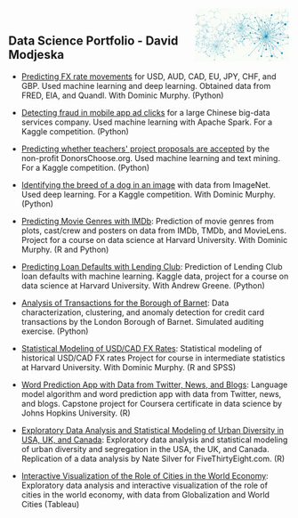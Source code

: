 <img align='right' height='96' src='https://github.com/dmodjeska/portfolio/blob/master/ds2.jpg'> 
&nbsp;

## Data Science Portfolio - David Modjeska

* [Predicting FX rate movements](https://github.com/dmodjeska/predict_fx_rate_movements) for USD, AUD, CAD, EU, JPY, CHF, and GBP. Used machine learning and deep learning. Obtained data from FRED, EIA, and Quandl. With Dominic Murphy. (Python)

* [Detecting fraud in mobile app ad clicks](https://github.com/dmodjeska/talking_data) for a large Chinese big-data services company. Used machine learning with Apache Spark. For a Kaggle competition. (Python)

* [Predicting whether teachers' project proposals are accepted](https://github.com/dmodjeska/donors_choose) by the non-profit DonorsChoose.org. Used machine learning and text mining. For a Kaggle competition. (Python)

* [Identifying the breed of a dog in an image](https://github.com/dmodjeska/dog_breed_identification) with data from ImageNet. Used deep learning. For a Kaggle competition. With Dominic Murphy. (Python)

* [Predicting Movie Genres with IMDb](https://github.com/dmodjeska/cs109b): Prediction of movie genres from plots, cast/crew and posters on data from IMDb, TMDb, and MovieLens. Project for a course on data science at Harvard University. With Dominic Murphy. (R and Python)

* [Predicting Loan Defaults with Lending Club](https://github.com/dmodjeska/cs109a): Prediction of Lending Club loan defaults with machine learning. Kaggle data, project for a course on data science at Harvard University. With Andrew Greene. (Python)

* [Analysis of Transactions for the Borough of Barnet](https://github.com/dmodjeska/barnet_transactions): Data characterization, clustering, and anomaly detection for credit card transactions by the London Borough of Barnet. Simulated auditing exercise. (Python)

* [Statistical Modeling of USD/CAD FX Rates](https://github.com/dmodjeska/usd_cad_fx): Statistical modeling of historical USD/CAD FX rates Project for course in intermediate statistics at Harvard University. With Dominic Murphy. (R and SPSS)

* [Word Prediction App with Data from Twitter, News, and Blogs](https://github.com/dmodjeska/word-predictor): Language model algorithm and word prediction app with data from Twitter, news, and blogs. Capstone project for Coursera certificate in data science by Johns Hopkins University. (R)

* [Exploratory Data Analysis and Statistical Modeling of Urban Diversity in USA, UK, and Canada](https://github.com/dmodjeska/diversity): Exploratory data analysis and statistical modeling of urban diversity and segregation in the USA, the UK, and Canada. Replication of a data analysis by Nate Silver for FiveThirtyEight.com. (R)

* [Interactive Visualization of the Role of Cities in the World Economy](https://public.tableau.com/profile/david.modjeska#!/vizhome/GlobalCities_2/CitiesView): Exploratory data analysis and interactive visualization of the role of cities in the world economy, with data from Globalization and World Cities (Tableau)
